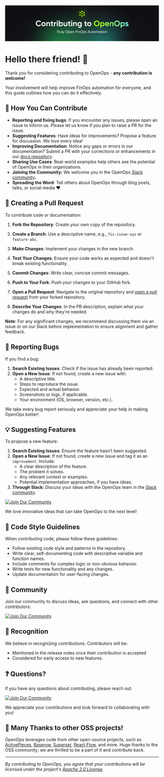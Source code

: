 ![Contribuitng](./static/OpenOps-GitHub-Contributing-Cover.png)

# **Hello there friend! 👋**


Thank you for considering contributing to OpenOps - **any contribution is welcome\!** 

Your involvement will help improve FinOps automation for everyone, and this guide outlines how you can do it effectively.

## **🌟 How You Can Contribute**

* **Reporting and fixing bugs**: If you encounter any issues, please open an issue to inform us. Please let us know if you plan to raise a PR for the issue.  
* **Suggesting Features**: Have ideas for improvements? Propose a feature for discussion. We love every idea\!  
* **Improving Documentation**: Notice any gaps or errors in our documentation? Submit a PR with your corrections or enhancements in our [docs repository](https://github.com/openops-cloud/docs).  
* **Sharing Use Cases**: Real-world examples help others see the potential of OpenOps in their organizations.  
* **Joining the Community:** We welcome you in the OpenOps [Slack community](https://slack.openops.com)**.**  
* **Spreading the Word**: Tell others about OpenOps through blog posts, talks, or social media ❤️

## **🚀 Creating a Pull Request**

To contribute code or documentation:

1. **Fork the Repository**: Create your own copy of the repository.

2. **Create a Branch**: Use a descriptive name, e.g., `fix-issue-xyz` or `feature-abc`.

3. **Make Changes**: Implement your changes in the new branch.

4. **Test Your Changes**: Ensure your code works as expected and doesn't break existing functionality.

5. **Commit Changes**: Write clear, concise commit messages.

6. **Push to Your Fork**: Push your changes to your GitHub fork.

7. **Open a Pull Request**: Navigate to the original repository and [open a pull request](https://docs.github.com/en/github/collaborating-with-issues-and-pull-requests/creating-a-pull-request) from your forked repository.

8. **Describe Your Changes**: In the PR description, explain what your changes do and why they're needed.

**Note**: For any significant changes, we recommend discussing them via an issue or on our Slack before implementation to ensure alignment and gather feedback.

## **🐛 Reporting Bugs**

If you find a bug:

1. **Search Existing Issues**: Check if the issue has already been reported.  
2. **Open a New Issue**: If not found, create a new issue with:  
   * A descriptive title.  
   * Steps to reproduce the issue.  
   * Expected and actual behavior.  
   * Screenshots or logs, if applicable.  
   * Your environment (OS, browser, version, etc.).

We take every bug report seriously and appreciate your help in making OpenOps better\!

## **💡 Suggesting Features**

To propose a new feature:

1. **Search Existing Issues**: Ensure the feature hasn't been suggested.  
2. **Open a New Issue**: If not found, create a new issue and tag it as an `improvement`. Include:  
   * A clear description of the feature.  
   * The problem it solves.  
   * Any relevant context or examples.  
   * Potential implementation approaches, if you have ideas.  
3. **Through Slack:** Discuss your ideas with the OpenOps team in the [Slack community](https://slack.openops.com).

[![Join Our Community](https://img.shields.io/badge/Slack-Join%20Community-blue?logo=slack&style=for-the-badge)](https://slack.openops.com)

We love innovative ideas that can take OpenOps to the next level\!

## **📝 Code Style Guidelines**

When contributing code, please follow these guidelines:

* Follow existing code style and patterns in the repository.  
* Write clear, self-documenting code with descriptive variable and function names.  
* Include comments for complex logic or non-obvious behavior.  
* Write tests for new functionality and any changes.  
* Update documentation for user-facing changes.

## **🤝 Community**

Join our community to discuss ideas, ask questions, and connect with other contributors:

[![Join Our Community](https://img.shields.io/badge/Slack-Join%20Community-blue?logo=slack&style=for-the-badge)](https://slack.openops.com)

## **🎉 Recognition**

We believe in recognizing contributions. Contributors will be:

* Mentioned in the release notes once their contribution is accepted  
* Considered for early access to new features.

## **❓ Questions?**

If you have any questions about contributing, please reach out:

[![Join Our Community](https://img.shields.io/badge/Slack-Join%20Community-blue?logo=slack&style=for-the-badge)](https://slack.openops.com)

We appreciate your contributions and look forward to collaborating with you\!

## **🙏 Many Thanks to other OSS projects!**

OpenOps leverages code from other open-source projects, such as [ActivePieces](https://github.com/activepieces/activepieces), [Baserow](https://gitlab.com/baserow/baserow), [Superset](https://github.com/apache/superset), [React Flow](https://github.com/xyflow/xyflow), and more. Huge thanks to the OSS community; we are thrilled to be a part of it and contribute back.

---

*By contributing to OpenOps, you agree that your contributions will be licensed under the project's [Apache 2.0 License](./LICENSE).*

